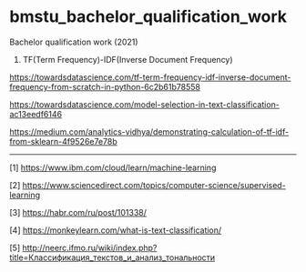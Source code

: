 # bmstu_bachelor_qualification_work
Bachelor qualification work (2021)

1) TF(Term Frequency)-IDF(Inverse Document Frequency)
  
  https://towardsdatascience.com/tf-term-frequency-idf-inverse-document-frequency-from-scratch-in-python-6c2b61b78558
  
  https://towardsdatascience.com/model-selection-in-text-classification-ac13eedf6146
  
  https://medium.com/analytics-vidhya/demonstrating-calculation-of-tf-idf-from-sklearn-4f9526e7e78b


--------------------------------------------------------------------------------------------------

[1] https://www.ibm.com/cloud/learn/machine-learning

[2] https://www.sciencedirect.com/topics/computer-science/supervised-learning     

[3] https://habr.com/ru/post/101338/

[4] https://monkeylearn.com/what-is-text-classification/

[5] http://neerc.ifmo.ru/wiki/index.php?title=Классификация_текстов_и_анализ_тональности

